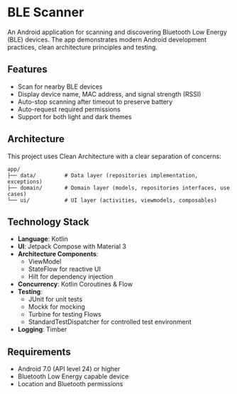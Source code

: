 # BLE Scanner

An Android application for scanning and discovering Bluetooth Low Energy (BLE) devices. The app demonstrates modern Android development practices, clean architecture principles and testing.

## Features

- Scan for nearby BLE devices
- Display device name, MAC address, and signal strength (RSSI)
- Auto-stop scanning after timeout to preserve battery
- Auto-request required permissions
- Support for both light and dark themes

## Architecture

This project uses Clean Architecture with a clear separation of concerns:

```
app/
├── data/         # Data layer (repositories implementation, exceptions)
├── domain/       # Domain layer (models, repositories interfaces, use cases)
└── ui/           # UI layer (activities, viewmodels, composables)
```

## Technology Stack

- **Language**: Kotlin
- **UI**: Jetpack Compose with Material 3
- **Architecture Components**:
  - ViewModel
  - StateFlow for reactive UI
  - Hilt for dependency injection
- **Concurrency**: Kotlin Coroutines & Flow
- **Testing**:
  - JUnit for unit tests
  - Mockk for mocking
  - Turbine for testing Flows
  - StandardTestDispatcher for controlled test environment
- **Logging**: Timber


## Requirements

- Android 7.0 (API level 24) or higher
- Bluetooth Low Energy capable device
- Location and Bluetooth permissions
